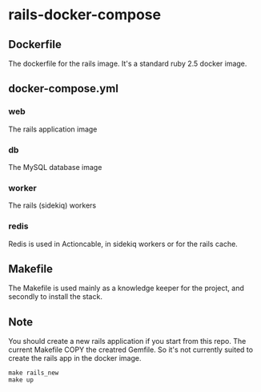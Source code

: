 # rails-docker-compose


## Dockerfile

The dockerfile for the rails image. It's a standard ruby 2.5 docker image.

## docker-compose.yml 

### web
The rails application image

### db
The MySQL database image

### worker
The rails (sidekiq) workers

### redis
Redis is used in Actioncable, in sidekiq workers or for the rails cache.


## Makefile

The Makefile is used mainly as a knowledge keeper for the project, and secondly to install the stack.

## Note

You should create a new rails application if you start from this repo. 
The current Makefile COPY the creatred Gemfile. So it's not currently suited to create the rails app in the docker image.

```
make rails_new
make up
```